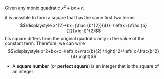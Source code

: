 
Given any monic quadratic $x^2+bx+c$. 

it is possible to form a square that has the same first two terms: $$\displaystyle x^{2}+bx+{\frac {b^{2}}{4}}=\left(x+{\frac {b}{2}}\right)^{2}$$his square differs from the original quadratic only in the value of the constant term. Therefore, we can write $$\displaystyle x^2+bx+c=\left( x+\frac{b}{2} \right)^2+\left( c-\frac{b^2}{4} \right)$$




- A **square number** (or **perfect square**) is an integer that is the square of an integer


